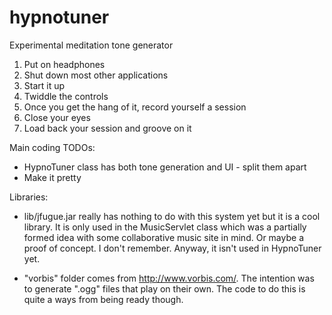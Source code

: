 hypnotuner
==========

Experimental meditation tone generator

1. Put on headphones
2. Shut down most other applications
3. Start it up
4. Twiddle the controls
5. Once you get the hang of it, record yourself a session
6. Close your eyes
7. Load back your session and groove on it

Main coding TODOs:
* HypnoTuner class has both tone generation and UI - split them apart
* Make it pretty


Libraries:

* lib/jfugue.jar really has nothing to do with this system yet but it is a
  cool library.  It is only used in the MusicServlet class which was a
  partially formed idea with some collaborative music site in mind.  Or
  maybe a proof of concept.  I don't remember.  Anyway, it isn't used in
  HypnoTuner yet.

* "vorbis" folder comes from http://www.vorbis.com/.  The intention was
  to generate ".ogg" files that play on their own.  The code to do this is
  quite a ways from being ready though.


